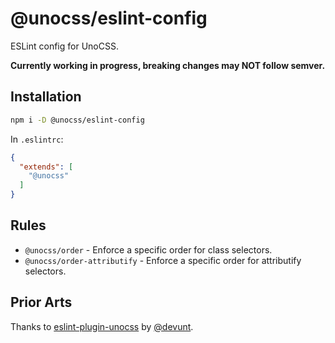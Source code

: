 # @unocss/eslint-config

ESLint config for UnoCSS.

**Currently working in progress, breaking changes may NOT follow semver.**

## Installation

```bash
npm i -D @unocss/eslint-config
```

In `.eslintrc`:

```json
{
  "extends": [
    "@unocss"
  ]
}
```

## Rules

- `@unocss/order` - Enforce a specific order for class selectors.
- `@unocss/order-attributify` - Enforce a specific order for attributify selectors.

## Prior Arts

Thanks to [eslint-plugin-unocss](https://github.com/devunt/eslint-plugin-unocss) by [@devunt](https://github.com/devunt).
